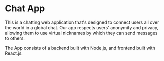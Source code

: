 # Chat App
This is a chatting web application that's designed to connect users all over the world in a global chat. Our app respects users' anonymity and privacy, allowing them to use virtual nicknames by which they can send messages to others.

The App consists of a backend built with Node.js, and frontend built with React.js.
